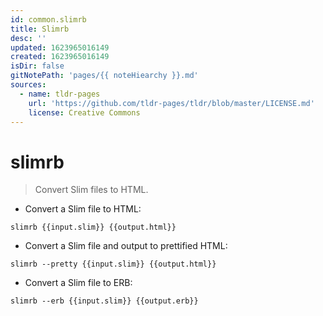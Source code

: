```yaml
---
id: common.slimrb
title: Slimrb
desc: ''
updated: 1623965016149
created: 1623965016149
isDir: false
gitNotePath: 'pages/{{ noteHiearchy }}.md'
sources:
  - name: tldr-pages
    url: 'https://github.com/tldr-pages/tldr/blob/master/LICENSE.md'
    license: Creative Commons
---
```

# slimrb

> Convert Slim files to HTML.

- Convert a Slim file to HTML:

`slimrb {{input.slim}} {{output.html}}`

- Convert a Slim file and output to prettified HTML:

`slimrb --pretty {{input.slim}} {{output.html}}`

- Convert a Slim file to ERB:

`slimrb --erb {{input.slim}} {{output.erb}}`

